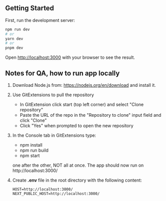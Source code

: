 
## Getting Started

First, run the development server:

```bash
npm run dev
# or
yarn dev
# or
pnpm dev
```

Open [http://localhost:3000](http://localhost:3000) with your browser to see the result.

## Notes for QA, how to run app locally

1. Download Node.js from: https://nodejs.org/en/download and install it.
2. Use GitExtensions to pull the repository
    - In GitExtension click start (top left corner) and select "Clone repository"
    - Paste the URL of the repo in the "Repository to clone" input field and click "Clone"
    - Click "Yes" when prompted to open the new repository
3. In the Console tab in GitExtensions type:
    - npm install
    - npm run build
    - npm start
    
   one after the other, NOT all at once. The app should now run on http://localhost:3000/
    
4. Create **.env** file in the root directory with the following content: 
    ```
    HOST=http://localhost:3000/
    NEXT_PUBLIC_HOST=http://localhost:3000/
    ```




